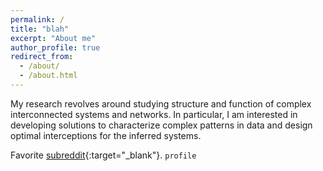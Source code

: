 ```yaml
---
permalink: /
title: "blah"
excerpt: "About me"
author_profile: true
redirect_from: 
  - /about/
  - /about.html
---
```

My research revolves around studying structure and function of complex interconnected systems and networks. In particular, I am interested in developing solutions to characterize complex patterns in  data and design optimal interceptions for the inferred systems.







Favorite [subreddit](http://reddit.com){:target="\_blank"}. `profile` 
